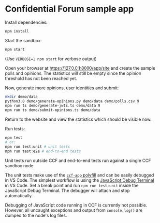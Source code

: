 # Confidential Forum sample app

Install dependencies:

```sh
npm install
```

Start the sandbox:

```sh
npm start
```

(Use `VERBOSE=1 npm start` for verbose output)

Open your browser at https://127.0.0.1:8000/app/site and create the sample polls and opinions.
The statistics will still be empty since the opinion threshold has not been reached yet.

Now, generate more opinions, user identities and submit:

```sh
mkdir demo/data
python3.8 demo/generate-opinions.py demo/data demo/polls.csv 9
npm run ts demo/generate-jwts.ts demo/data 9
npm run ts demo/submit-opinions.ts demo/data
```

Return to the website and view the statistics which should be visible now.

Run tests:

```sh
npm test
# or:
npm run test:unit # unit tests
npm run test:e2e # end-to-end tests
```

Unit tests run outside CCF and end-to-end tests run against a single CCF sandbox node.

The unit tests make use of the [`ccf-app` polyfill](https://microsoft.github.io/CCF/main/js/ccf-app/modules/polyfill.html) and can be easily debugged in VS Code.
The simplest workflow is using the [JavaScript Debug Terminal](https://code.visualstudio.com/docs/nodejs/nodejs-debugging#_javascript-debug-terminal) in VS Code. Set a break point and run `npm run test:unit` inside the JavaScript Debug Terminal. The debugger will attach and stop automatically.

Debugging of JavaScript code running in CCF is currently not possible.
However, all uncaught exceptions and output from `console.log()` are dumped to the node's log files.
